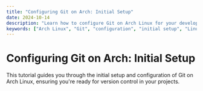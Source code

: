 ```yaml
---
title: "Configuring Git on Arch: Initial Setup"
date: 2024-10-14
description: "Learn how to configure Git on Arch Linux for your development environment."
keywords: ["Arch Linux", "Git", "configuration", "initial setup", "Linux programming"]
---
```


# Configuring Git on Arch: Initial Setup

This tutorial guides you through the initial setup and configuration of Git on Arch Linux, ensuring you're ready for version control in your projects.

